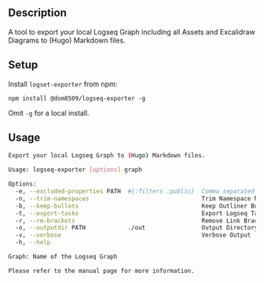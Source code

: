 ## Description
A tool to export your local Logseq Graph including all Assets and Excalidraw Diagrams to (Hugo) Markdown files.

## Setup

Install `logset-exporter` from npm:

`npm install @dom8509/logseq-exporter -g`

Omit `-g` for a local install.

## Usage

```sh
Export your local Logseq Graph to (Hugo) Markdown files.

Usage: logseq-exporter [options] graph

Options:
  -e, --excluded-properties PATH  #{:filters :public}  Comma separated list of properties that should be ignored
  -n, --trim-namespaces                                Trim Namespace Names
  -b, --keep-bullets                                   Keep Outliner Bullets
  -t, --export-tasks                                   Export Logseq Tasks
  -r, --rm-brackets                                    Remove Link Brackets
  -o, --outputdir PATH            ./out                Output Directory
  -v, --verbose                                        Verbose Output
  -h, --help

Graph: Name of the Logseq Graph

Please refer to the manual page for more information.
```
